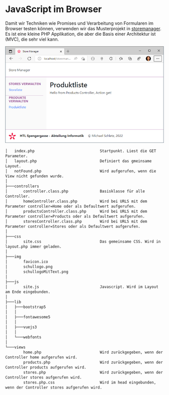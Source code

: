 # JavaScript im Browser

Damit wir Techniken wie Promises und Verarbeitung von Formularen im Browser testen können,
verwenden wir das Musterprojekt in [storemanager](storemanager). Es ist eine kleine PHP
Applikation, die aber die Basis einer Architektur ist (MVC), die sehr viel kann.

![](screenshot.png)


```
│   index.php                             Startpunkt. Liest die GET Parameter.
│   layout.php                            Definiert das gmeinsame Layout.
│   notFound.php                          Wird aufgerufen, wenn die View nicht gefunden wurde.
│   
├───controllers
│       controller.class.php              Basisklasse für alle Controller.
│       homeController.class.php          Wird bei URLS mit dem Parameter controller=Home oder als Defaultwert aufgerufen.
│       productsController.class.php      Wird bei URLS mit dem Parameter controller=Products oder als Defaultwert aufgerufen.
│       storesController.class.php        Wird bei URLS mit dem Parameter controller=Stores oder als Defaultwert aufgerufen.
│       
├───css
│       site.css                          Das gemeinsame CSS. Wird in layout.php immer geladen.
│       
├───img
│       favicon.ico
│       schullogo.png
│       schullogoMitText.png
│       
├───js
│       site.js                           Javascript. Wird im Layout am Ende eingebunden.
│       
├───lib
│   ├───bootstrap5
│   │       
│   ├───fontawesome5
│   │       
│   ├───vuejs3
│   │       
│   └───webfonts
│           
└───views
        home.php                          Wird zurückgegeben, wenn der Controller home aufgerufen wird.
        products.php                      Wird zurückgegeben, wenn der Controller products aufgerufen wird. 
        stores.php                        Wird zurückgegeben, wenn der Controller stores aufgerufen wird.
        stores.php.css                    Wird im head eingebunden, wenn der Controller stores aufgerufen wird.
        

```